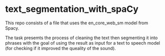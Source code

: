 # text_segmentation_with_spaCy

This repo consists of a file that uses the en_core_web_sm model from Spacy. 

The task presemts the process of cleaning the text then segmenting it into phrases with the goal of using the result as input for a text to speech model (for checking if it improved the queality of the sound).
